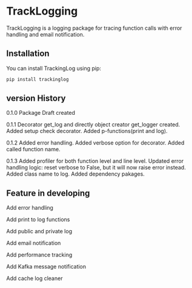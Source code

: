 # TrackLogging

TrackLogging is a logging package for tracing function calls with error handling and email notification.

## Installation

You can install TrackingLog using pip:

```bash
pip install trackinglog

```

## version History

0.1.0 Package Draft created

0.1.1 Decorator get_log and directly object creator get_logger created. Added setup check decorator. Added p-functions(print and log).

0.1.2 Added error handling. Added verbose option for decorator. Added called function name.

0.1.3 Added profiler for both function level and line level. Updated error handling logic: reset verbose to False, but it will now raise error instead. Added class name to log. Added dependency pakages.
## Feature in developing

Add error handling

Add print to log functions

Add public and private log

Add email notification

Add performance tracking

Add Kafka message notification

Add cache log cleaner